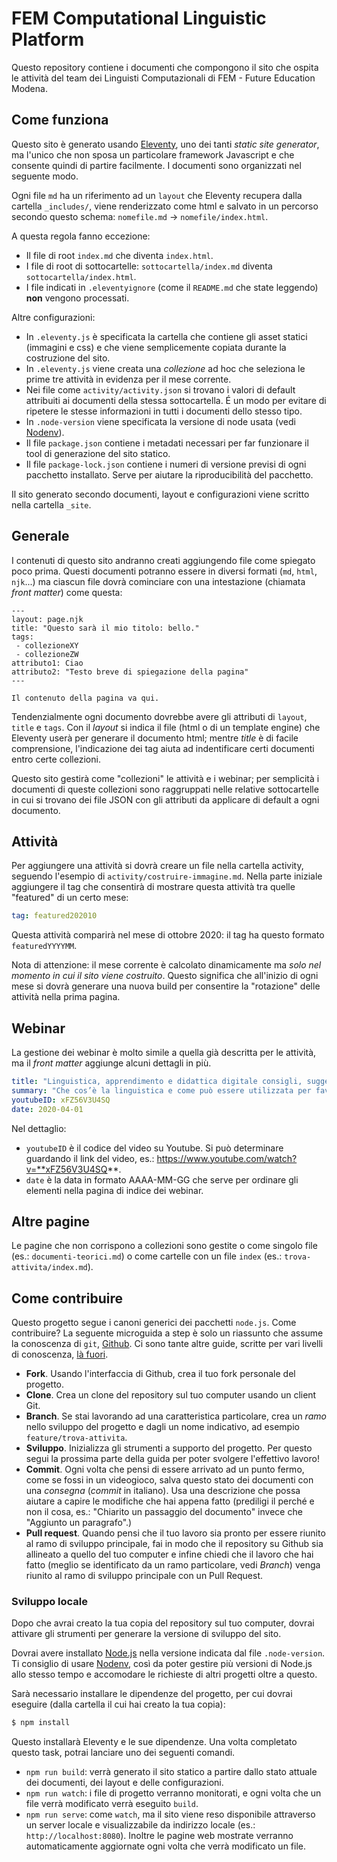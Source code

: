 # FEM Computational Linguistic Platform
Questo repository contiene i documenti che compongono il sito che ospita le attività del team dei Linguisti Computazionali di FEM - Future Education Modena.

## Come funziona
Questo sito è generato usando [Eleventy](https://www.11ty.dev/), uno dei tanti *static site generator*, ma l'unico che non sposa un particolare framework Javascript e che consente quindi di partire facilmente. I documenti sono organizzati nel seguente modo.

Ogni file `md` ha un riferimento ad un `layout` che Eleventy recupera dalla cartella `_includes/`, viene renderizzato come html e salvato in un percorso secondo questo schema: `nomefile.md` -> `nomefile/index.html`.

A questa regola fanno eccezione:
- Il file di root `index.md` che diventa `index.html`.
- I file di root di sottocartelle: `sottocartella/index.md` diventa `sottocartella/index.html`.
- I file indicati in `.eleventyignore` (come il `README.md` che state leggendo) **non** vengono processati.

Altre configurazioni:
- In `.eleventy.js` è specificata la cartella che contiene gli asset statici (immagini e css) e che viene semplicemente copiata durante la costruzione del sito.
- In `.eleventy.js` viene creata una *collezione* ad hoc che seleziona le prime tre attività in evidenza per il mese corrente.
- Nei file come `activity/activity.json` si trovano i valori di default attribuiti ai documenti della stessa sottocartella. É un modo per evitare di ripetere le stesse informazioni in tutti i documenti dello stesso tipo.
- In `.node-version` viene specificata la versione di node usata (vedi [Nodenv](https://github.com/nodenv/nodenv)).
- Il file `package.json` contiene i metadati necessari per far funzionare il tool di generazione del sito statico.
- Il file `package-lock.json` contiene i numeri di versione previsi di ogni pacchetto installato. Serve per aiutare la riproducibilità del pacchetto.

Il sito generato secondo documenti, layout e configurazioni viene scritto nella cartella `_site`.

## Generale
I contenuti di questo sito andranno creati aggiungendo file come spiegato poco prima. Questi documenti potranno essere in diversi formati (`md`, `html`, `njk`...) ma ciascun file dovrà cominciare con una intestazione (chiamata *front matter*) come questa:
```
---
layout: page.njk
title: "Questo sarà il mio titolo: bello."
tags: 
 - collezioneXY
 - collezioneZW
attributo1: Ciao
attributo2: "Testo breve di spiegazione della pagina"
---

Il contenuto della pagina va qui.
```
Tendenzialmente ogni documento dovrebbe avere gli attributi di `layout`, `title` e `tags`. Con il *layout* si indica il file (html o di un template engine) che Eleventy userà per generare il documento html; mentre *title* è di facile comprensione, l'indicazione dei tag aiuta ad indentificare certi documenti entro certe collezioni.

Questo sito gestirà come "collezioni" le attività e i webinar; per semplicità i documenti di queste collezioni sono raggruppati nelle relative sottocartelle in cui si trovano dei file JSON con gli attributi da applicare di default a ogni documento.

## Attività
Per aggiungere una attività si dovrà creare un file nella cartella activity, seguendo l'esempio di `activity/costruire-immagine.md`. Nella parte iniziale aggiungere il tag che consentirà di mostrare questa attività tra quelle "featured" di un certo mese:
```yaml
tag: featured202010
```
Questa attività comparirà nel mese di ottobre 2020: il tag ha questo formato `featuredYYYYMM`. 

Nota di attenzione: il mese corrente è calcolato dinamicamente ma *solo nel momento in cui il sito viene costruito*. Questo significa che all'inizio di ogni mese si dovrà generare una nuova build per consentire la "rotazione" delle attività nella prima pagina.

## Webinar
La gestione dei webinar è molto simile a quella già descritta per le attività, ma il *front matter* aggiunge alcuni dettagli in più.
```yaml
title: "Linguistica, apprendimento e didattica digitale consigli, suggerimenti e buone pratiche"
summary: "Che cos’è la linguistica e come può essere utilizzata per favorire l’apprendimento? Durante questa chiacchierata con i linguisti del FEM, Matteo Di Cristofaro, Giulia Berardinelli e Francesca Mangialardo, scopriremo come teorie, metodi e strumenti propri della linguistica (computazionale) possano risolvere problemi reali e fornire supporto in ambito didattico."
youtubeID: xFZ56V3U4SQ
date: 2020-04-01
```
Nel dettaglio:
 - `youtubeID` è il codice del video su Youtube. Si può determinare guardando il link del video, es.: https://www.youtube.com/watch?v=**xFZ56V3U4SQ**.
 - `date` è la data in formato AAAA-MM-GG che serve per ordinare gli elementi nella pagina di indice dei webinar.

## Altre pagine
Le pagine che non corrispono a collezioni sono gestite o come singolo file (es.: `documenti-teorici.md`) o come cartelle con un file `index` (es.: `trova-attivita/index.md`). 

## Come contribuire

Questo progetto segue i canoni generici dei pacchetti `node.js`. Come contribuire? La seguente microguida a step è solo un riassunto che assume la conoscenza di `git`, [Github](https://www.github.com). Ci sono tante altre guide, scritte per vari livelli di conoscenza, [là fuori](https://duckduckgo.com/?q=how+to+contribute+on+a+git+project).
- **Fork**. Usando l'interfaccia di Github, crea il tuo fork personale del progetto.
- **Clone**. Crea un clone del repository sul tuo computer usando un client Git.
- **Branch**. Se stai lavorando ad una caratteristica particolare, crea un *ramo* nello sviluppo del progetto e dagli un nome indicativo, ad esempio `feature/trova-attivita`.
- **Sviluppo**. Inizializza gli strumenti a supporto del progetto. Per questo segui la prossima parte della guida per poter svolgere l'effettivo lavoro!
- **Commit**. Ogni volta che pensi di essere arrivato ad un punto fermo, come se fossi in un videogioco, salva questo stato dei documenti con una *consegna* (*commit* in italiano). Usa una descrizione che possa aiutare a capire le modifiche che hai appena fatto (prediligi il perché e non il cosa, es.: "Chiarito un passaggio del documento" invece che "Aggiunto un paragrafo".)
- **Pull request**. Quando pensi che il tuo lavoro sia pronto per essere riunito al ramo di sviluppo principale, fai in modo che il repository su Github sia allineato a quello del tuo computer e infine chiedi che il lavoro che hai fatto (meglio se identificato da un ramo particolare, vedi *Branch*) venga riunito al ramo di sviluppo principale con un Pull Request.

### Sviluppo locale
Dopo che avrai creato la tua copia del repository sul tuo computer, dovrai attivare gli strumenti per generare la versione di sviluppo del sito.

Dovrai avere installato [Node.js](https://nodejs.org/) nella versione indicata dal file `.node-version`. Ti consiglio di usare [Nodenv](https://github.com/nodenv/nodenv), così da poter gestire più versioni di Node.js allo stesso tempo e accomodare le richieste di altri progetti oltre a questo.

Sarà necessario installare le dipendenze del progetto, per cui dovrai eseguire (dalla cartella il cui hai creato la tua copia):
```bash
$ npm install
```

Questo installarà Eleventy e le sue dipendenze. Una volta completato questo task, potrai lanciare uno dei seguenti comandi.
- `npm run build`: verrà generato il sito statico a partire dallo stato attuale dei documenti, dei layout e delle configurazioni.
- `npm run watch`: i file di progetto verranno monitorati, e ogni volta che un file verrà modificato verrà eseguito `build`.
- `npm run serve`: come `watch`, ma il sito viene reso disponibile attraverso un server locale e visualizzabile da indirizzo locale (es.: `http://localhost:8080`). Inoltre le pagine web mostrate verranno automaticamente aggiornate ogni volta che verrà modificato un file.


